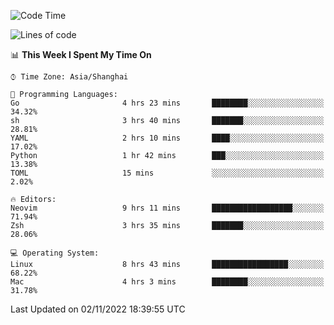<!--START_SECTION:waka-->
![Code Time](http://img.shields.io/badge/Code%20Time-954%20hrs%2057%20mins-blue)

![Lines of code](https://img.shields.io/badge/From%20Hello%20World%20I%27ve%20Written-24%20Thousand%20lines%20of%20code-blue)

📊 **This Week I Spent My Time On** 

```text
⌚︎ Time Zone: Asia/Shanghai

💬 Programming Languages: 
Go                       4 hrs 23 mins       ████████░░░░░░░░░░░░░░░░░   34.32% 
sh                       3 hrs 40 mins       ███████░░░░░░░░░░░░░░░░░░   28.81% 
YAML                     2 hrs 10 mins       ████░░░░░░░░░░░░░░░░░░░░░   17.02% 
Python                   1 hr 42 mins        ███░░░░░░░░░░░░░░░░░░░░░░   13.38% 
TOML                     15 mins             ░░░░░░░░░░░░░░░░░░░░░░░░░   2.02%

🔥 Editors: 
Neovim                   9 hrs 11 mins       ██████████████████░░░░░░░   71.94% 
Zsh                      3 hrs 35 mins       ███████░░░░░░░░░░░░░░░░░░   28.06%

💻 Operating System: 
Linux                    8 hrs 43 mins       █████████████████░░░░░░░░   68.22% 
Mac                      4 hrs 3 mins        ████████░░░░░░░░░░░░░░░░░   31.78%

```


 Last Updated on 02/11/2022 18:39:55 UTC
<!--END_SECTION:waka-->
